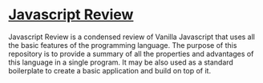 # [Javascript Review](https://romocesar.github.io)

Javascript Review is a condensed review of Vanilla Javascript that uses all the basic features of the programming language. The purpose of this repository is to provide a summary of all the properties and advantages of this language in a single program. It may be also used as a standard boilerplate to create a basic application and build on top of it.

